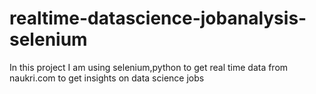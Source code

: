 # realtime-datascience-jobanalysis-selenium
In this project I am using selenium,python to get real time data from naukri.com to get insights on data science jobs 
